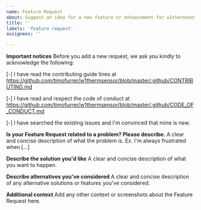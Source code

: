 ```yaml
---
name: Feature Request
about: Suggest an idea for a new feature or enhancement for w1thermsensor
title: ''
labels: 'feature request'
assignees: ''

---
```


**Important notices**
Before you add a new request, we ask you kindly to acknowledge the following:

[-] I have read the contributing guide lines at https://github.com/timofurrer/w1thermsensor/blob/master/.github/CONTRIBUTING.md

[-] I have read and respect the code of conduct at https://github.com/timofurrer/w1thermsensor/blob/master/.github/CODE_OF_CONDUCT.md

[-] I have searched the existing issues and I'm convinced that mine is new.

**Is your Feature Request related to a problem? Please describe.**
A clear and concise description of what the problem is. Ex. I'm always frustrated when [...]

**Describe the solution you'd like**
A clear and concise description of what you want to happen.

**Describe alternatives you've considered**
A clear and concise description of any alternative solutions or features you've considered.

**Additional context**
Add any other context or screenshots about the Feature Request here.
